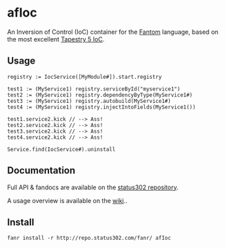 # afIoc

An Inversion of Control (IoC) container for the [Fantom](http://fantom.org/) language, based on the most excellent [Tapestry 5 IoC](http://tapestry.apache.org/ioc.html). 

## Usage

    registry := IocService([MyModule#]).start.registry

    test1 := (MyService1) registry.serviceById("myservice1")
    test2 := (MyService1) registry.dependencyByType(MyService1#)
    test3 := (MyService1) registry.autobuild(MyService1#)
    test4 := (MyService1) registry.injectIntoFields(MyService1())

    test1.service2.kick	// --> Ass!
    test2.service2.kick	// --> Ass!
    test3.service2.kick	// --> Ass!
    test4.service2.kick	// --> Ass!
    
    Service.find(IocService#).uninstall

## Documentation

Full API & fandocs are available on the [status302 repository](http://repo.status302.com/doc/afIoc/).

A usage overview is available on the [wiki](https://bitbucket.org/SlimerDude/afioc/wiki/Home).. 

## Install

    fanr install -r http://repo.status302.com/fanr/ afIoc
